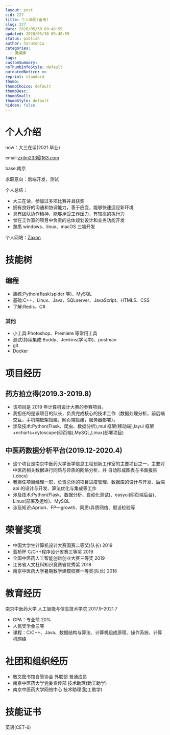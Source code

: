```yaml
---
layout: post
cid: 227
title: 个人简历(备用)
slug: 227
date: 2020/05/30 09:48:59
updated: 2020/05/30 09:48:59
status: publish
author: harumonia
categories:
  - 摸摸摸
tags:
customSummary:
noThumbInfoStyle: default
outdatedNotice: no
reprint: standard
thumb:
thumbChoice: default
thumbDesc:
thumbSmall:
thumbStyle: default
hidden: false
---
```


# 个人介绍

now：大三在读(2021 毕业)

email:zxjlm233@163.com

base:南京

求职意向：后端开发、测试

个人总结：

- 大三在读，参加过多项比赛并且获奖
- 拥有良好的沟通和协调能力，善于应变，能够快速适应新环境
- 具有团队协作精神，能够承受工作压力，有较高的执行力
- 曾在工作室的项目中负责的总体规划设计和业务功能开发
- 熟悉 windows、linux、macOS 三端开发

个人网站：[Zaxon](http://harumonia.top/)

<!-- more -->

# 技能树

## 编程

- 熟练:Python(flask\spider 等)、MySQL
- 基础:C++、Linux、Java、SQLserver、JavaScript、HTML5、CSS
- 了解:Redis、C#

### 其他

- 小工具:Photoshop、Premiere 等常用工具
- 测试\持续集成:Buddy、Jenkins(学习中)、postman
- git
- Docker

# 项目经历

## 药方拍立得(2019.3-2019.8)

- 该项目是 2019 年计算机设计大赛的参赛项目。
- 我担任的是该项目的队长，负责完成核心的技术工作（数据处理分析，前后端交互，手机端框架搭建，网页端搭建，服务器部署）。
- 涉及技术:Python(Flask、爬虫、数据分析),mui 框架(移动端),layui 框架+echarts+cytoscape(网页端),MySQL,Linux(部署项目)

## 中医药数据分析平台(2019.12-2020.4)

- 这个项目是南京中医药大学医学信息工程创新工作室的主要项目之一，主要对中医药相关数据进行同质与异质的网络分析，并 自动形成图表与书面报告(.docx)
- 我担任项目经理一职，负责总体的项目进度管理、数据库的设计与开发、后端 api 的设计与开发、算法优化与集成等工作
- 涉及技术:Python(Flask、数据分析、自动化测试)、easyui(网页端后台)、Linux(部署及运维)、MySQL
- 涉及知识:Apriori、FP—growth、同质\异质网络、假设检验等

# 荣誉奖项

- 中国大学生计算机设计大赛国赛二等奖(队长) 2019
- 蓝桥杯 C/C++程序设计省赛三等奖 2019
- 全国中医药人工智能创新创业大赛三等奖 2019
- 江苏省人文社科知识竞赛省优秀奖 2018
- 南京中医药大学暑期数学建模校赛一等奖(队长) 2018

# 教育经历

南京中医药大学 人工智能与信息技术学院 2017.9-2021.7

- GPA：专业前 20%
- 人民奖学金三等
- 课程：C/C++、Java、数据结构与算法、计算机组成原理、操作系统、计算机网络

# 社团和组织经历

- 敬文图书馆自管协会 外联部 普通成员
- 南京中医药大学党委宣传部 技术助理(勤工助学)
- 南京中医药大学网络中心 技术助理(勤工助学)

# 技能证书

英语(CET-6)
